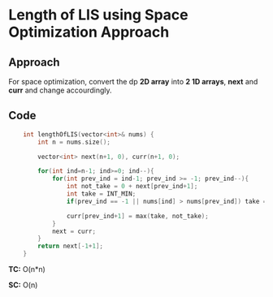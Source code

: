# Length of LIS using Space Optimization Approach

## Approach

For space optimization, convert the dp **2D array** into **2 1D arrays**, **next** and **curr** and change accourdingly.

## Code

```c++
    int lengthOfLIS(vector<int>& nums) {
        int n = nums.size();

        vector<int> next(n+1, 0), curr(n+1, 0);

        for(int ind=n-1; ind>=0; ind--){
            for(int prev_ind = ind-1; prev_ind >= -1; prev_ind--){
                int not_take = 0 + next[prev_ind+1];
                int take = INT_MIN;
                if(prev_ind == -1 || nums[ind] > nums[prev_ind]) take = 1 + next[ind+1];

                curr[prev_ind+1] = max(take, not_take);
            }
            next = curr;
        }
        return next[-1+1];
    }
```

**TC:** O(n\*n)

**SC:** O(n)
